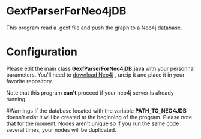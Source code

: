 # GexfParserForNeo4jDB
This program read a .gexf file and push the graph to a Neo4j database.

# Configuration
Please edit the main class **GexfParserForNeo4jDB.java** with your personnal parameters.
You'll need to [download Neo4j](http://neo4j.com/download/) , unzip it and place it in your favorite repository.

Note that this program **can't** proceed if your neo4j server is already running.

#Warnings
If the database located with the variable **PATH_TO_NEO4JDB** doesn't exist it will be created at the beginning of the program. Please note that for the moment, Nodes aren't unique so if you run the same code several times, your nodes will be duplicated.